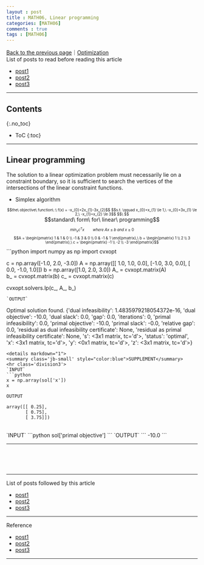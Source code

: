 ```yaml
---
layout : post
title : MATH06, Linear programming
categories: [MATH06]
comments : true
tags : [MATH06]
---
```

[Back to the previous page](https://userdyk-github.github.io/Study.html)｜[Optimization](https://userdyk-github.github.io/math06/MATH06-Contents.html) <br>
List of posts to read before reading this article
- <a href='https://userdyk-github.github.io/'>post1</a>
- <a href='https://userdyk-github.github.io/'>post2</a>
- <a href='https://userdyk-github.github.io/'>post3</a>

---

## Contents
{:.no_toc}

* ToC
{:toc}

<hr class="division1">

## Linear programming
The solution to a linear optimization problem must necessarily lie on a constraint boundary, so it is sufficient to search the vertices of the intersections of the linear constraint functions.
- Simplex algorithm
<div style="font-size: 70%; text-align: center;">
    $$the\ objective\ function\ :\ f(x) = -x_{0}+2x_{1}-3x_{2}$$
    $$s.t. \qquad x_{0}+x_{1} \le 1,\ -x_{0}+3x_{1} \le 2,\ -x_{1}+x_{2} \le 3$$
    $$\ $$
</div>
<div style="text-align: center;">$$standard\ form\ for\ linear\ programming$$</div>
<div style="font-size: 70%; text-align: center;">
  
  $$min_{x}c^{T}x \qquad where\ Ax\ ≤\ b\ and\ x\ ≥\ 0$$
  $$A = \begin{pmatrix}
1  & 1  & 0 \\
-1 & 3  & 0 \\
0  & -1 & 1
\end{pmatrix},\ 
b = \begin{pmatrix}
1 \\
2 \\
3
\end{pmatrix},\ 
c = \begin{pmatrix}
-1 \\
-2 \\
-3
\end{pmatrix}$$
</div>
```python
import numpy as np
import cvxopt

c = np.array([-1.0, 2.0, -3.0])
A = np.array([[ 1.0, 1.0, 0.0],
              [-1.0, 3.0, 0.0],
              [ 0.0, -1.0, 1.0]])
b = np.array([1.0, 2.0, 3.0])
A_ = cvxopt.matrix(A)  
b_ = cvxopt.matrix(b)
c_ = cvxopt.matrix(c)

cvxopt.solvers.lp(c_, A_, b_)
```
`OUTPUT`
```
Optimal solution found.
{'dual infeasibility': 1.4835979218054372e-16,
 'dual objective': -10.0,
 'dual slack': 0.0,
 'gap': 0.0,
 'iterations': 0,
 'primal infeasibility': 0.0,
 'primal objective': -10.0,
 'primal slack': -0.0,
 'relative gap': 0.0,
 'residual as dual infeasibility certificate': None,
 'residual as primal infeasibility certificate': None,
 's': <3x1 matrix, tc='d'>,
 'status': 'optimal',
 'x': <3x1 matrix, tc='d'>,
 'y': <0x1 matrix, tc='d'>,
 'z': <3x1 matrix, tc='d'>}
```
<details markdown="1">
<summary class='jb-small' style="color:blue">SUPPLEMENT</summary>
<hr class='division3'>
`INPUT`
```python
x = np.array(sol['x'])
x
```
`OUTPUT`
```
array([[ 0.25],
       [ 0.75],
       [ 3.75]])
```
<br>
`INPUT`
```python
sol['primal objective']
```
`OUTPUT`
```
-10.0
```

<hr class='division3'>
</details>

<br><br><br>

<hr class="division1">

List of posts followed by this article
- [post1](https://userdyk-github.github.io/)
- <a href='https://userdyk-github.github.io/'>post2</a>
- <a href='https://userdyk-github.github.io/'>post3</a>

---

Reference
- [post1](https://userdyk-github.github.io/)
- <a href='https://userdyk-github.github.io/'>post2</a>
- <a href='https://userdyk-github.github.io/'>post3</a>

---



